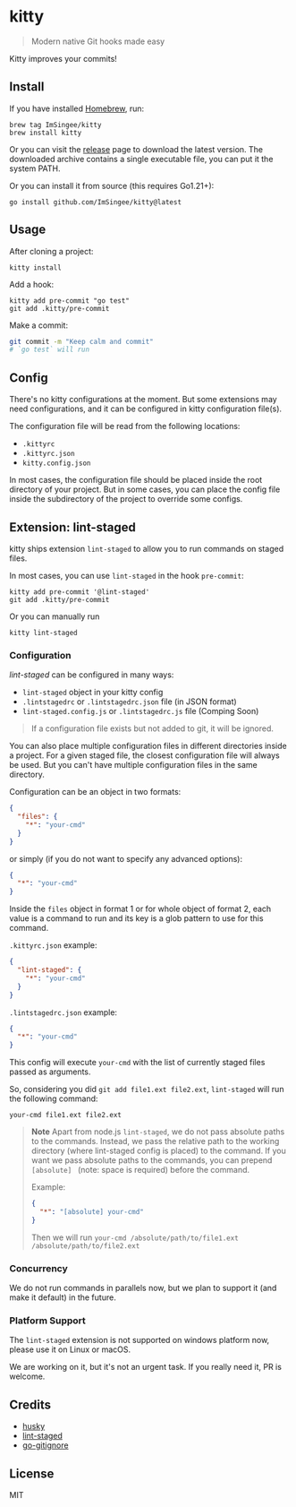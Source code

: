 # kitty

> Modern native Git hooks made easy

Kitty improves your commits!

## Install

If you have installed [Homebrew](https://brew.sh/), run:

```shell
brew tag ImSingee/kitty
brew install kitty
```

Or you can visit the [release](https://github.com/ImSingee/kitty/releases) page to download the latest version. The downloaded archive contains a single executable file, you can put it the system PATH.

Or you can install it from source (this requires Go1.21+):
 
```shell
go install github.com/ImSingee/kitty@latest
``` 

## Usage

After cloning a project:

```shell
kitty install
```

Add a hook:

```shell
kitty add pre-commit "go test"
git add .kitty/pre-commit
```

Make a commit:

```sh
git commit -m "Keep calm and commit"
# `go test` will run
```

## Config

There's no kitty configurations at the moment. But some extensions may need configurations, and it can be configured in kitty configuration file(s).

The configuration file will be read from the following locations:
- `.kittyrc`
- `.kittyrc.json`
- `kitty.config.json`

In most cases, the configuration file should be placed inside the root directory of your project. But in some cases, you can place the config file inside the subdirectory of the project to override some configs.

## Extension: lint-staged

kitty ships extension `lint-staged` to allow you to run commands on staged files.

In most cases, you can use `lint-staged` in the hook `pre-commit`:

```shell
kitty add pre-commit '@lint-staged'
git add .kitty/pre-commit
```

Or you can manually run

```shell
kitty lint-staged
```

### Configuration

*lint-staged* can be configured in many ways:

- `lint-staged` object in your kitty config
- `.lintstagedrc` or `.lintstagedrc.json` file (in JSON format)
- `lint-staged.config.js` or `.lintstagedrc.js` file (Comping Soon)

> If a configuration file exists but not added to git, it will be ignored.

You can also place multiple configuration files in different directories inside a project. For a given staged file, the closest configuration file will always be used. But you can't have multiple configuration files in the same directory.

Configuration can be an object in two formats:

```json
{
  "files": {
    "*": "your-cmd"
  }
}
```

or simply (if you do not want to specify any advanced options):

```json
{
  "*": "your-cmd"
}
```

Inside the `files` object in format 1 or for whole object of format 2, each value is a command to run and its key is a glob pattern to use for this command.


`.kittyrc.json` example:

```json
{
  "lint-staged": {
    "*": "your-cmd"
  }
}
```

`.lintstagedrc.json` example:

```json
{
  "*": "your-cmd"
}
```

This config will execute `your-cmd` with the list of currently staged files passed as arguments.

So, considering you did `git add file1.ext file2.ext`, `lint-staged` will run the following command:

```shell
your-cmd file1.ext file2.ext
```

> **Note**
> Apart from node.js `lint-staged`, we do not pass absolute paths to the commands. Instead, we pass the relative path to the working directory (where lint-staged config is placed) to the command.
> If you want we pass absolute paths to the commands, you can prepend `[absolute] ` (note: space is required) before the command.
> 
> Example:
> ```json
> {
>   "*": "[absolute] your-cmd"
> }
> ```
> 
> Then we will run `your-cmd /absolute/path/to/file1.ext /absolute/path/to/file2.ext`

### Concurrency

We do not run commands in parallels now, but we plan to support it (and make it default) in the future.

### Platform Support

The `lint-staged` extension is not supported on windows platform now, please use it on Linux or macOS.

We are working on it, but it's not an urgent task. If you really need it, PR is welcome.

## Credits

- [husky](https://github.com/typicode/husky/tree/main)
- [lint-staged](https://github.com/okonet/lint-staged)
- [go-gitignore](https://github.com/sabhiram/go-gitignore)

## License

MIT

